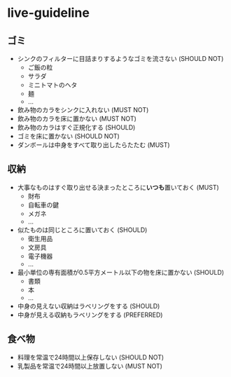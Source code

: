 # live-guideline

## ゴミ
* シンクのフィルターに目詰まりするようなゴミを流さない (SHOULD NOT)
  * ご飯の粒
  * サラダ
  * ミニトマトのヘタ
  * 麺
  * ...
* 飲み物のカラをシンクに入れない (MUST NOT)
* 飲み物のカラを床に置かない (MUST NOT)
* 飲み物のカラはすぐ正規化する (SHOULD)
* ゴミを床に置かない (SHOULD NOT)
* ダンボールは中身をすべて取り出したらたたむ (MUST)

## 収納
* 大事なものはすぐ取り出せる決まったところに**いつも**置いておく (MUST)
  * 財布
  * 自転車の鍵
  * メガネ
  * ...
* 似たものは同じところに置いておく (SHOULD)
  * 衛生用品
  * 文房具
  * 電子機器
  * ...
* 最小単位の専有面積が0.5平方メートル以下の物を床に置かない (SHOULD)
  * 書類
  * 本
  * ...
* 中身の見えない収納はラベリングをする (SHOULD)
* 中身が見える収納もラベリングをする (PREFERRED)

## 食べ物
* 料理を常温で24時間以上保存しない (SHOULD NOT)
* 乳製品を常温で24時間以上放置しない (MUST NOT)
